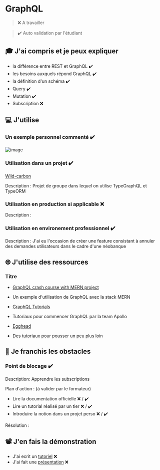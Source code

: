 # GraphQL

> ❌ A travailler

> ✔️ Auto validation par l'étudiant

## 🎓 J'ai compris et je peux expliquer

- la différence entre REST et GraphQL ✔️
- les besoins auxquels répond GraphQL ✔️
- la définition d'un schéma ✔️
- Query ✔️
- Mutation ✔️
- Subscription ❌

## 💻 J'utilise

### Un exemple personnel commenté ✔️

![image](https://github.com/TomyCapsule/worknstudy-skills/assets/102286385/5e8d4e89-d7ad-4c70-a3da-3c3130e4ec9b)


### Utilisation dans un projet ✔️

[Wild-carbon](https://github.com/AlexisFaugeroux/wild-carbon)

Description : Projet de groupe dans lequel on utilise TypeGraphQL et TypeORM

### Utilisation en production si applicable ❌

Description :

### Utilisation en environement professionnel ✔️

Description : J'ai eu l'occasion de créer une feature consistant à annuler des demandes utilisateurs dans le cadre d'une néobanque

## 🌐 J'utilise des ressources

### Titre

- [GraphQL crash course with MERN project](https://www.youtube.com/watch?v=BcLNfwF04Kw)
- Un exemple d'utilisation de GraphQL avec la stack MERN

- [GraphQL Tutorials](https://www.apollographql.com/tutorials/)
- Tutoriaux pour commencer GraphQL par la team Apollo

- [Egghead](https://egghead.io/q/graphql)
- Des tutoriaux pour pousser un peu plus loin

## 🚧 Je franchis les obstacles

### Point de blocage  ✔️

Description: Apprendre les subscriptions

Plan d'action : (à valider par le formateur)

- Lire la documentation officielle ❌ / ✔️
- Lire un tutorial réalisé par un tier ❌ / ✔️
- Introduire la notion dans un projet perso ❌ / ✔️

Résolution :

## 📽️ J'en fais la démonstration

- J'ai ecrit un [tutoriel](...) ❌ 
- J'ai fait une [présentation](...) ❌ 
